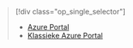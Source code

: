 > [!div class="op_single_selector"]
> * [Azure Portal](../articles/storage/storage-create-storage-account.md)
> * [Klassieke Azure Portal](../articles/storage/storage-create-storage-account-classic-portal.md)
> 
> 



<!--HONumber=Feb17_HO3-->


